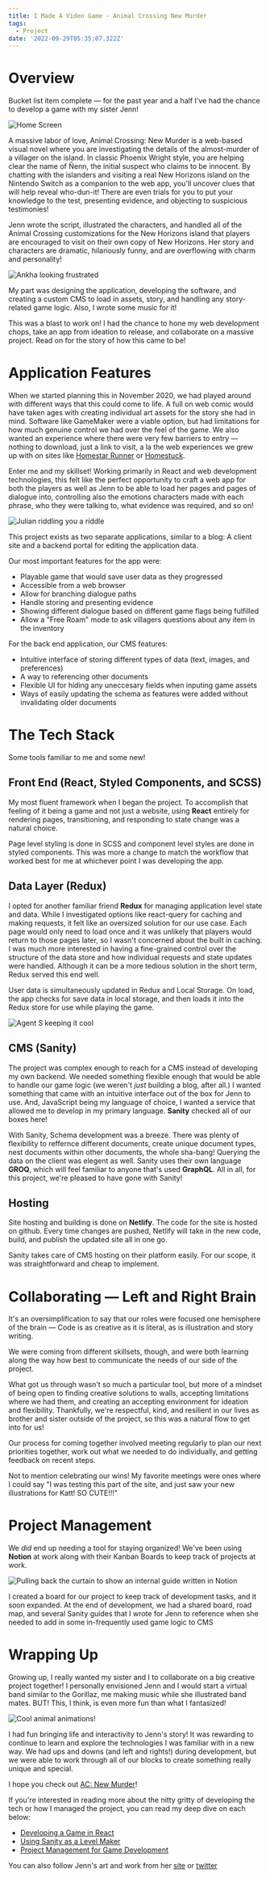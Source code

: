 ```yaml
---
title: I Made A Video Game - Animal Crossing New Murder
tags:
  - Project
date: '2022-09-29T05:35:07.322Z'
---
```


# Overview

Bucket list item complete — for the past year and a half I've had the chance to develop a game with my sister Jenn!

![Home Screen](https://padilla-media.s3.amazonaws.com/blog/acnm/play.png)

A massive labor of love, Animal Crossing: New Murder is a web-based visual novel where you are investigating the details of the almost-murder of a villager on the island. In classic Phoenix Wright style, you are helping clear the name of Ñenn, the initial suspect who claims to be innocent. By chatting with the islanders and visiting a real New Horizons island on the Nintendo Switch as a companion to the web app, you'll uncover clues that will help reveal who-dun-it! There are even trials for you to put your knowledge to the test, presenting evidence, and objecting to suspicious testimonies!

Jenn wrote the script, illustrated the characters, and handled all of the Animal Crossing customizations for the New Horizons island that players are encouraged to visit on their own copy of New Horizons. Her story and characters are dramatic, hilariously funny, and are overflowing with charm and personality!

![Ankha looking frustrated](https://padilla-media.s3.amazonaws.com/blog/acnm/Ankha.png)

My part was designing the application, developing the software, and creating a custom CMS to load in assets, story, and handling any story-related game logic. Also, I wrote some music for it!

This was a blast to work on! I had the chance to hone my web development chops, take an app from ideation to release, and collaborate on a massive project. Read on for the story of how this came to be!

# Application Features

When we started planning this in November 2020, we had played around with different ways that this could come to life. A full on web comic would have taken ages with creating individual art assets for the story she had in mind. Software like GameMaker were a viable option, but had limitations for how much genuine control we had over the feel of the game. We also wanted an experience where there were very few barriers to entry — nothing to download, just a link to visit, a la the web experiences we grew up with on sites like [Homestar Runner](https://homestarrunner.com/) or [Homestuck](https://www.homestuck.com/info-story).

Enter me and my skillset! Working primarily in React and web development technologies, this felt like the perfect opportunity to craft a web app for both the players as well as Jenn to be able to load her pages and pages of dialogue into, controlling also the emotions characters made with each phrase, who they were talking to, what evidence was required, and so on!

![Julian riddling you a riddle](https://padilla-media.s3.amazonaws.com/blog/acnm/Julian.png)

This project exists as two separate applications, similar to a blog: A client site and a backend portal for editing the application data.

Our most important features for the app were:

- Playable game that would save user data as they progressed
- Accessible from a web browser
- Allow for branching dialogue paths
- Handle storing and presenting evidence
- Showing different dialogue based on different game flags being fulfilled
- Allow a "Free Roam" mode to ask villagers questions about any item in the inventory

For the back end application, our CMS features:

- Intuitive interface of storing different types of data (text, images, and preferences)
- A way to referencing other documents
- Flexible UI for hiding any uneccesary fields when inputing game assets
- Ways of easily updating the schema as features were added without invalidating older documents

# The Tech Stack

Some tools familiar to me and some new!

## Front End (React, Styled Components, and SCSS)

My most fluent framework when I began the project. To accomplish that feeling of it being a game and not just a website, using **React** entirely for rendering pages, transitioning, and responding to state change was a natural choice.

Page level styling is done in SCSS and component level styles are done in styled components. This was more a change to match the workflow that worked best for me at whichever point I was developing the app.

## Data Layer (Redux)

I opted for another familiar friend **Redux** for managing application level state and data. While I investigated options like react-query for caching and making requests, it felt like an oversized solution for our use case. Each page would only need to load once and it was unlikely that players would return to those pages later, so I wasn't concerned about the built in caching. I was much more interested in having a fine-grained control over the structure of the data store and how individual requests and state updates were handled. Although it can be a more tedious solution in the short term, Redux served this end well.

User data is simultaneously updated in Redux and Local Storage. On load, the app checks for save data in local storage, and then loads it into the Redux store for use while playing the game.

![Agent S keeping it cool](https://padilla-media.s3.amazonaws.com/blog/acnm/bag+check.png)

## CMS (Sanity)

The project was complex enough to reach for a CMS instead of developing my own backend. We needed something flexible enough that would be able to handle our game logic (we weren't _just_ building a blog, after all.) I wanted something that came with an intuitive interface out of the box for Jenn to use. And, JavaScript being my language of choice, I wanted a service that allowed me to develop in my primary language. **Sanity** checked all of our boxes here!

With Sanity, Schema development was a breeze. There was plenty of flexibility to reffernce different documents, create unique document types, nest documents within other documents, the whole sha-bang! Querying the data on the client was elegent as well. Sanity uses their own language **GROQ**, which will feel familiar to anyone that's used **GraphQL**. All in all, for this project, we're pleased to have gone with Sanity!

## Hosting

Site hosting and building is done on **Netlify**. The code for the site is hosted on github. Every time changes are pushed, Netlify will take in the new code, build, and publish the updated site all in one go.

Sanity takes care of CMS hosting on their platform easily. For our scope, it was straightforward and cheap to implement.

# Collaborating — Left and Right Brain

It's an oversimplification to say that our roles were focused one hemisphere of the brain — Code is as creative as it is literal, as is illustration and story writing.

We were coming from different skillsets, though, and were both learning along the way how best to communicate the needs of our side of the project.

What got us through wasn't so much a particular tool, but more of a mindset of being open to finding creative solutions to walls, accepting limitations where we had them, and creating an accepting environment for ideation and flexibility. Thankfully, we're respectful, kind, and resilient in our lives as brother and sister outside of the project, so this was a natural flow to get into for us!

Our process for coming together involved meeting regularly to plan our next priorities together, work out what we needed to do individually, and getting feedback on recent steps.

Not to mention celebrating our wins! My favorite meetings were ones where I could say "I was testing this part of the site, and just saw your new illustrations for Katt! SO CUTE!!!"

# Project Management

We _did_ end up needing a tool for staying organized! We've been using **Notion** at work along with their Kanban Boards to keep track of projects at work.

![Pulling back the curtain to show an internal guide written in Notion](https://padilla-media.s3.amazonaws.com/blog/acnm/NotionGuide.png)

I created a board for our project to keep track of development tasks, and it soon expanded. At the end of development, we had a shared board, road map, and several Sanity guides that I wrote for Jenn to reference when she needed to add in some in-frequently used game logic to CMS

# Wrapping Up

Growing up, I really wanted my sister and I to collaborate on a big creative project together! I personally envisioned Jenn and I would start a virtual band similar to the Gorillaz, me making music while she illustrated band mates. BUT! This, I think, is even more fun than what I fantasized!

![Cool animal animations!](https://padilla-media.s3.amazonaws.com/blog/acnm/characterSwapAnimations.gif)

I had fun bringing life and interactivity to Jenn's story! It was rewarding to continue to learn and explore the technologies I was familiar with in a new way. We had ups and downs (and left and rights!) during development, but we were able to work through all of our blocks to create something really unique and special.

I hope you check out [AC: New Murder](https://acnewmurder.com)!

If you're interested in reading more about the nitty gritty of developing the tech or how I managed the project, you can read my deep dive on each below:

- [Developing a Game in React](/acnmfe)
- [Using Sanity as a Level Maker](/acnmbe)
- [Project Management for Game Development](/acnmpm)

You can also follow Jenn's art and work from her [site](https://www.jennpadilla.com/) or [twitter](https://twitter.com/jennpadillart)
